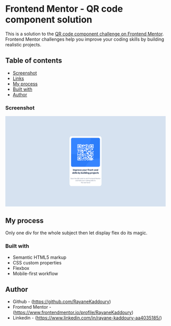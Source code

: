 # Frontend Mentor - QR code component solution

This is a solution to the [QR code component challenge on Frontend Mentor](https://www.frontendmentor.io/challenges/qr-code-component-iux_sIO_H). Frontend Mentor challenges help you improve your coding skills by building realistic projects. 

## Table of contents

  - [Screenshot](#screenshot)
  - [Links](#links)
  - [My process](#my-process)
  - [Built with](#built-with)
  - [Author](#author)

### Screenshot

![](./images/screenshot.png)

## My process

Only one div for the whole subject then let display flex do its magic.

### Built with

- Semantic HTML5 markup
- CSS custom properties
- Flexbox
- Mobile-first workflow

## Author

- Github - (https://github.com/RayaneKaddoury)
- Frontend Mentor - (https://www.frontendmentor.io/profile/RayaneKaddoury)
- Linkedin - (https://www.linkedin.com/in/rayane-kaddoury-aa4035185/)